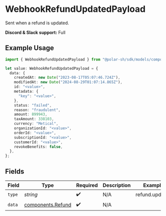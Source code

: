 # WebhookRefundUpdatedPayload

Sent when a refund is updated.

**Discord & Slack support:** Full

## Example Usage

```typescript
import { WebhookRefundUpdatedPayload } from "@polar-sh/sdk/models/components/webhookrefundupdatedpayload.js";

let value: WebhookRefundUpdatedPayload = {
  data: {
    createdAt: new Date("2023-08-17T05:07:46.724Z"),
    modifiedAt: new Date("2024-08-29T01:07:14.865Z"),
    id: "<value>",
    metadata: {
      "key": "<value>",
    },
    status: "failed",
    reason: "fraudulent",
    amount: 899943,
    taxAmount: 338103,
    currency: "Metical",
    organizationId: "<value>",
    orderId: "<value>",
    subscriptionId: "<value>",
    customerId: "<value>",
    revokeBenefits: false,
  },
};
```

## Fields

| Field                                                  | Type                                                   | Required                                               | Description                                            | Example                                                |
| ------------------------------------------------------ | ------------------------------------------------------ | ------------------------------------------------------ | ------------------------------------------------------ | ------------------------------------------------------ |
| `type`                                                 | *string*                                               | :heavy_check_mark:                                     | N/A                                                    | refund.updated                                         |
| `data`                                                 | [components.Refund](../../models/components/refund.md) | :heavy_check_mark:                                     | N/A                                                    |                                                        |